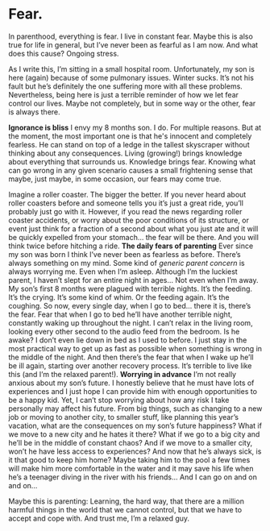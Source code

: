 # Fear.
In parenthood, everything is fear. I live in constant fear. Maybe this is also true for life in general, but I’ve never been as fearful as I am now. And what does this cause? Ongoing stress.

As I write this, I’m sitting in a small hospital room. Unfortunately, my son is here (again) because of some pulmonary issues. Winter sucks. It’s not his fault but he’s definitely the one suffering more with all these problems. Nevertheless, being here is just a terrible reminder of how we let fear control our lives. Maybe not completely, but in some way or the other, fear is always there.

**Ignorance is bliss**
I envy my 8 months son. I do. For multiple reasons. But at the moment, the most important one is that he's innocent and completely fearless. He can stand on top of a ledge in the tallest skyscraper without thinking about any consequences. Living (growing!) brings knowledge about everything that surrounds us. Knowledge brings fear. Knowing what can go wrong in any given scenario causes a small frightening sense that maybe, just maybe, in some occasion, our fears may come true.

Imagine a roller coaster. The bigger the better. If you never heard about roller coasters before and someone tells you it’s just a great ride, you’ll probably just go with it. However, if you read the news regarding roller coaster accidents, or worry about the poor conditions of its structure, or event just think for a fraction of a second about what you just ate and it will be quickly expelled from your stomach… the fear will be there. And you will think twice before hitching a ride.
**The daily fears of parenting**
Ever since my son was born I think I’ve never been as fearless as before. There’s always something on my mind. Some kind of _generic parent concern_ is always worrying me. Even when I’m asleep.
Although I’m the luckiest parent, I haven’t slept for an entire night in ages… Not even when I’m away. My son’s first 8 months were plagued with terrible nights. It’s the feeding. It’s the crying. It’s some kind of whim. Or the feeding again. It’s the coughing. So now, every single day, when I go to bed… there it is, there’s the fear. Fear that when I go to bed he’ll have another terrible night, constantly waking up throughout the night. I can’t relax in the living room, looking every other second to the audio feed from the bedroom. Is he awake? I don’t even lie down in bed as I used to before. I just stay in the most practical way to get up as fast as possible when something is wrong in the middle of the night.
And then there’s the fear that when I wake up he’ll be ill again, starting over another recovery process. It’s terrible to live like this (and I’m the relaxed parent!).
**Worrying in advance**
I’m not really anxious about my son’s future. I honestly believe that he must have lots of experiences and I just hope I can provide him with enough opportunities to be a happy kid. Yet, I can’t stop worrying about how any risk I take personally may affect his future. From big things, such as changing to a new job or moving to another city, to smaller stuff, like planning this year’s vacation, what are the consequences on my son’s future happiness?
What if we move to a new city and he hates it there? What if we go to a big city and he’ll be in the middle of constant chaos? And if we move to a smaller city, won’t he have less access to experiences? And now that he’s always sick, is it that good to keep him home? Maybe taking him to the pool a few times will make him more comfortable in the water and it may save his life when he’s a teenager diving in the river with his friends… And I can go on and on and on…

Maybe this is parenting: Learning, the hard way, that there are a million harmful things in the world that we cannot control, but that we have to accept and cope with. And trust me, I’m a relaxed guy. 